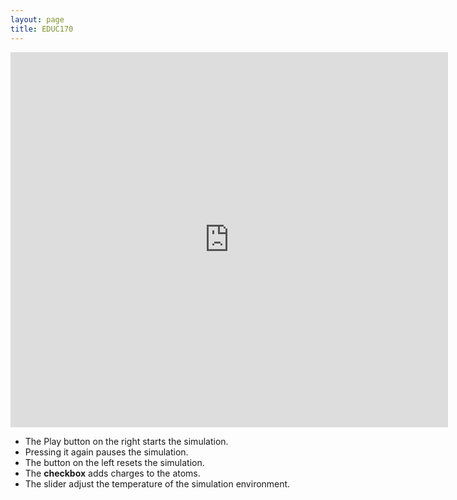 ```yaml
---
layout: page
title: EDUC170
---
```


<iframe width="700px" height="600px" frameborder="no" scrolling="no" allowfullscreen="true" webkitallowfullscreen="true" mozallowfullscreen="true" src="https://lab.concord.org/embeddable.html#interactives/sam/phase-change/9-intermolecular-attractions.json"></iframe>

* The Play button on the right starts the simulation. 
* Pressing it again pauses the simulation.
* The button on the left resets the simulation.
* The **checkbox** adds charges to the atoms.
* The slider adjust the temperature of the simulation environment.